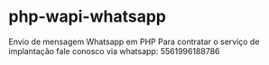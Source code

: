 # php-wapi-whatsapp
Envio de mensagem Whatsapp em PHP
Para contratar o serviço de implantação fale conosco via whatsapp: 5561996188786
